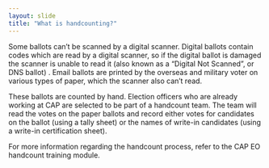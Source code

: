```yaml
---
layout: slide
title: "What is handcounting?"
---
```

 
Some ballots can’t be scanned by a digital scanner.  Digital ballots contain codes which are read by a digital scanner, so if the digital ballot is damaged the scanner is unable to read it (also known as a “Digital Not Scanned”, or DNS ballot) .  Email ballots are printed by the overseas and military voter on various types of paper, which the scanner also can’t read.

These ballots are counted by hand.  Election officers who are already working at CAP are selected to be part of a handcount team.  The team will read the votes on the paper ballots and record either votes for candidates on the ballot (using a tally sheet) or the names of write-in candidates (using a write-in certification sheet).

For more information regarding the handcount process, refer to the CAP EO handcount training module. 
